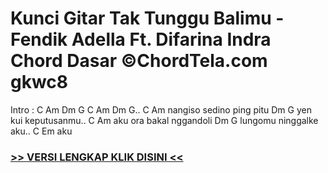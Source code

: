 
 # Kunci Gitar Tak Tunggu Balimu - Fendik Adella Ft. Difarina Indra Chord Dasar ©ChordTela.com gkwc8


Intro : C Am Dm G C Am Dm G.. C Am nangiso sedino ping pitu Dm G yen kui keputusanmu.. C Am aku ora bakal nggandoli Dm G lungomu ninggalke aku.. C Em aku

###  <a href="https://shortlighzx.web.app?sq=Kunci Gitar Tak Tunggu Balimu - Fendik Adella Ft. Difarina Indra Chord Dasar ©ChordTela.com"> >> VERSI LENGKAP KLIK DISINI << </a>
